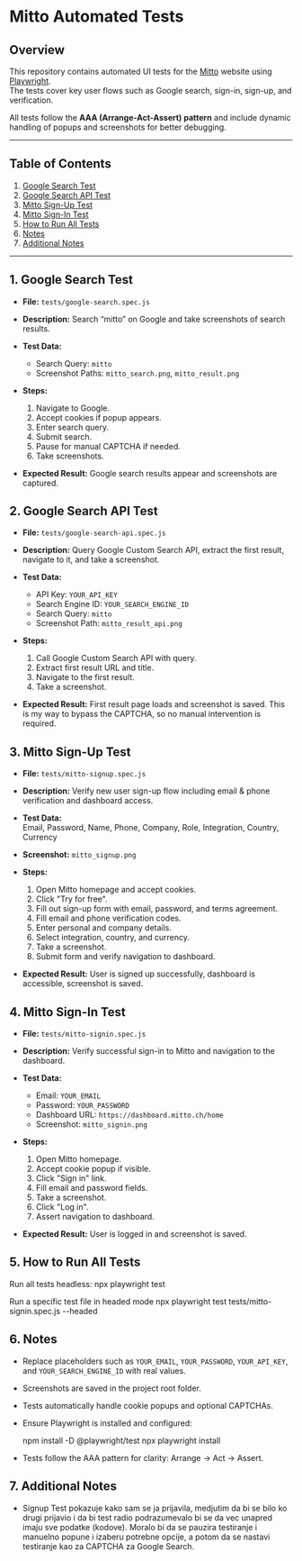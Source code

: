 # Mitto Automated Tests

## Overview
This repository contains automated UI tests for the [Mitto](https://mitto.ch/) website using [Playwright](https://playwright.dev/).  
The tests cover key user flows such as Google search, sign-in, sign-up, and verification.  

All tests follow the **AAA (Arrange-Act-Assert) pattern** and include dynamic handling of popups and screenshots for better debugging.

---

## Table of Contents
1. [Google Search Test](#1-google-search-test)
2. [Google Search API Test](#2-google-search-api-test)
3. [Mitto Sign-Up Test](#3-mitto-sign-up-test)
4. [Mitto Sign-In Test](#4-mitto-sign-in-test)
5. [How to Run All Tests](#how-to-run-all-tests)
6. [Notes](#notes)
7. [Additional Notes](#problem-i-ran-into)

---

## 1. Google Search Test

- **File:** `tests/google-search.spec.js`

- **Description:** Search “mitto” on Google and take screenshots of search results.

- **Test Data:**
  - Search Query: `mitto`
  - Screenshot Paths: `mitto_search.png`, `mitto_result.png`

- **Steps:**
  1. Navigate to Google.
  2. Accept cookies if popup appears.
  3. Enter search query.
  4. Submit search.
  5. Pause for manual CAPTCHA if needed.
  6. Take screenshots.

- **Expected Result:** Google search results appear and screenshots are captured.

## 2. Google Search API Test
- **File:** `tests/google-search-api.spec.js`  
- **Description:** Query Google Custom Search API, extract the first result, navigate to it, and take a screenshot.  
- **Test Data:**
  - API Key: `YOUR_API_KEY`
  - Search Engine ID: `YOUR_SEARCH_ENGINE_ID`
  - Search Query: `mitto`
  - Screenshot Path: `mitto_result_api.png`
- **Steps:**
  1. Call Google Custom Search API with query.
  2. Extract first result URL and title.
  3. Navigate to the first result.
  4. Take a screenshot.

- **Expected Result:** First result page loads and screenshot is saved. This is my way to bypass the CAPTCHA, so no manual intervention is required.

## 3. Mitto Sign-Up Test

- **File:** `tests/mitto-signup.spec.js`

- **Description:** Verify new user sign-up flow including email & phone verification and dashboard access.

- **Test Data:**  
  Email, Password, Name, Phone, Company, Role, Integration, Country, Currency

- **Screenshot:** `mitto_signup.png`

- **Steps:**
  1. Open Mitto homepage and accept cookies.
  2. Click "Try for free".
  3. Fill out sign-up form with email, password, and terms agreement.
  4. Fill email and phone verification codes.
  5. Enter personal and company details.
  6. Select integration, country, and currency.
  7. Take a screenshot.
  8. Submit form and verify navigation to dashboard.

- **Expected Result:** User is signed up successfully, dashboard is accessible, screenshot is saved.

## 4. Mitto Sign-In Test

- **File:** `tests/mitto-signin.spec.js`

- **Description:** Verify successful sign-in to Mitto and navigation to the dashboard.

- **Test Data:**
  - Email: `YOUR_EMAIL`
  - Password: `YOUR_PASSWORD`
  - Dashboard URL: `https://dashboard.mitto.ch/home`
  - Screenshot: `mitto_signin.png`

- **Steps:**
  1. Open Mitto homepage.
  2. Accept cookie popup if visible.
  3. Click "Sign in" link.
  4. Fill email and password fields.
  5. Take a screenshot.
  6. Click "Log in".
  7. Assert navigation to dashboard.

- **Expected Result:** User is logged in and screenshot is saved.

## 5. How to Run All Tests

Run all tests headless:
npx playwright test

Run a specific test file in headed mode
npx playwright test tests/mitto-signin.spec.js --headed

## 6. Notes

- Replace placeholders such as `YOUR_EMAIL`, `YOUR_PASSWORD`, `YOUR_API_KEY`, and `YOUR_SEARCH_ENGINE_ID` with real values.
- Screenshots are saved in the project root folder.
- Tests automatically handle cookie popups and optional CAPTCHAs.
- Ensure Playwright is installed and configured:

    npm install -D @playwright/test
    npx playwright install

- Tests follow the AAA pattern for clarity: Arrange → Act → Assert.

## 7. Additional Notes

- Signup Test pokazuje kako sam se ja prijavila, medjutim da bi se bilo ko drugi prijavio i da bi test radio podrazumevalo bi se da vec unapred imaju sve podatke (kodove). Moralo bi da se pauzira testiranje i manuelno popune i izaberu potrebne opcije, a potom da se nastavi testiranje kao za CAPTCHA za Google Search.